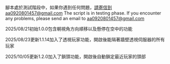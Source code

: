 腳本處於測試階段中，如果你遇到任何問題，請寄信到aa0920801457@gmail.com The script is in testing phase. If you encounter any problems, please send an email to aa0920801457@gmail.com

2025/08/21初始1.0.0包含朝視角方向順移以及懸停在空中的功能

2025/08/23更新1.1.14加入了透視玩家功能，開啟後能隔著牆壁透視伺服器的所有玩家

2025/10/05更新1.2.0加入了鎖頭功能，開啟後自動鎖定最近玩家的頭部
